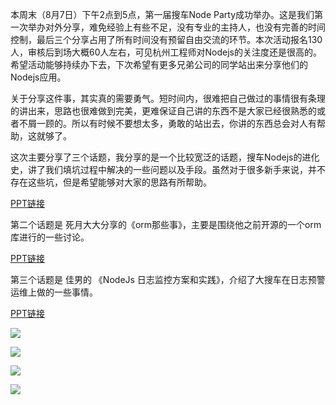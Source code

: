 本周末（8月7日）下午2点到5点，第一届搜车Node Party成功举办。这是我们第一次举办对外分享，难免经验上有些不足，没有专业的主持人，也没有完善的时间控制，最后三个分享占用了所有时间没有预留自由交流的环节。本次活动报名130人，审核后到场大概60人左右，可见杭州工程师对Nodejs的关注度还是很高的。希望活动能够持续办下去，下次希望有更多兄弟公司的同学站出来分享他们的Nodejs应用。

关于分享这件事，其实真的需要勇气。短时间内，很难把自己做过的事情很有条理的讲出来，思路也很难做到完美，更难保证自己讲的东西不是大家已经很熟悉的或者不屑一顾的。所以有时候不要想太多，勇敢的站出去，你讲的东西总会对人有帮助，这就够了。

这次主要分享了三个话题，我分享的是一个比较宽泛的话题，搜车Nodejs的进化史，讲了我们填坑过程中解决的一些问题以及手段。虽然对于很多新手来说，并不存在这些坑，但是希望能够对大家的思路有所帮助。

[PPT链接](http://htmljs.b0.upaiyun.com/uploads/1470619439129-53513893e9f222436a16fa778117dd7e.pdf)

第二个话题是 死月大大分享的《orm那些事》，主要是围绕他之前开源的一个orm库进行的一些讨论。

[PPT链接](http://htmljs.b0.upaiyun.com/uploads/1470619563805-083e5543293c4da9f6c1d489d6010e60.pdf) 

第三个话题是 佳男的 《NodeJs 日志监控方案和实践》，介绍了大搜车在日志预警运维上做的一些事情。

[PPT链接](http://htmljs.b0.upaiyun.com/uploads/1470619662196-80a7f236f13c2591fae64c34fe7a093f.pdf)

![](http://htmljs.b0.upaiyun.com/uploads/1470652269026-0d160cf0ca0696de33444faeeca36475.jpg)

![](http://htmljs.b0.upaiyun.com/uploads/1470652325558-bc9791098a0981c7bde461e21dcc1dbf.jpg)

![](http://htmljs.b0.upaiyun.com/uploads/1470653950784-951627519d3ed53fe927784f2059ce83.jpg)

![](http://htmljs.b0.upaiyun.com/uploads/1470653975961-68fbc653d47dd9322391d2f38f55259d.jpg)

